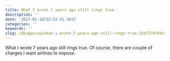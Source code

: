 ```yaml
---
title: What I wrote 7 years ago still rings true.
description: ''
date: '2017-01-18T22:52:41.303Z'
categories: ''
keywords: ''
slug: /@kuppurao/what-i-wrote-7-years-ago-still-rings-true-25e7179fe9c9
---
```


What I wrote 7 years ago still rings true. Of course, there are couple of charges I want airlines to impose.